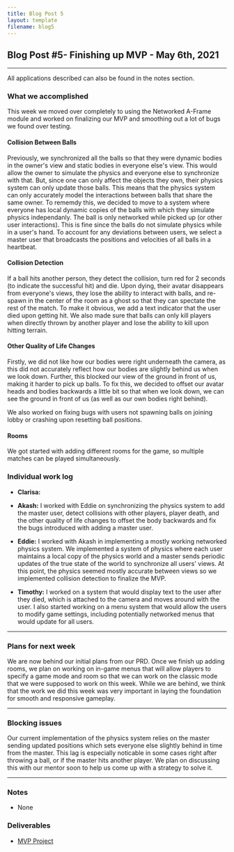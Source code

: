 ```yaml
---
title: Blog Post 5
layout: template
filename: blog5
---
```


## Blog Post #5- Finishing up MVP - May 6th, 2021

<hr>

All applications described can also be found in the notes section.

### What we accomplished
This week we moved over completely to using the Networked A-Frame module and worked on finalizing our MVP and smoothing out a lot of bugs we found over testing.

#### Collision Between Balls
Previously, we synchronized all the balls so that they were dynamic bodies in the owner's view and static bodies in everyone else's view. This would allow the owner to simulate the physics and everyone else to synchronize with that. But, since one can only affect the objects they own, their physics system can only update those balls. This means that the physics system can only accurately model the interactions between balls that share the same owner.
To rememdy this, we decided to move to a system where everyone has local dynamic copies of the balls with which they simulate physics independanly. The ball is only networked while picked up (or other user interactions). This is fine since the balls do not simulate physics while in a user's hand. To account for any deviations between users, we select a master user that broadcasts the positions and velocities of all balls in a heartbeat.

#### Collision Detection
If a ball hits another person, they detect the collision, turn red for 2 seconds (to indicate the successful hit) and die. Upon dying, their avatar disappears from everyone's views, they lose the ability to interact with balls, and re-spawn in the center of the room as a ghost so that they can spectate the rest of the match. To make it obvious, we add a text indicator that the user died upon getting hit. We also made sure that balls can only kill players when directly thrown by another player and lose the ability to kill upon hitting terrain.

#### Other Quality of Life Changes
Firstly, we did not like how our bodies were right underneath the camera, as this did not accurately reflect how our bodies are slightly behind us when we look down. Further, this blocked our view of the ground in front of us, making it harder to pick up balls. To fix this, we decided to offset our avatar heads and bodies backwards a little bit so that when we look down, we can see the ground in front of us (as well as our own bodies right behind).

We also worked on fixing bugs with users not spawning balls on joining lobby or crashing upon resetting ball positions.

#### Rooms
We got started with adding different rooms for the game, so multiple matches can be played simultaneously.


### Individual work log

- **Clarisa:**

- **Akash:** I worked with Eddie on synchronizing the physics system to add the master user, detect collisions with other players, player death, and the other quality of life changes to offset the body backwards and fix the bugs introduced with adding a master user.

- **Eddie:** I worked with Akash in implementing a mostly working networked physics system. We implemented a system of physics where each user maintains a local copy of the physics world and a master sends periodic updates of the true state of the world to synchronize all users' views. At this point, the physics seemed mostly accurate between views so we implemented collision detection to finalize the MVP.

- **Timothy:** I worked on a system that would display text to the user after they died, which is attached to the camera and moves around with the user. I also started working on a menu system that would allow the users to modify game settings, including potentially networked menus that would update for all users.

<hr>

### Plans for next week
We are now behind our initial plans from our PRD. Once we finish up adding rooms, we plan on working on in-game menus that will allow players to specify a game mode and room so that we can work on the classic mode that we were supposed to work on this week.
While we are behind, we think that the work we did this week was very important in laying the foundation for smooth and responsive gameplay.

<hr>

### Blocking issues
Our current implementation of the physics system relies on the master sending updated positions which sets everyone else slightly behind in time from the master. This lag is especially noticable in some cases right after throwing a ball, or if the master hits another player. We plan on discussing this with our mentor soon to help us come up with a strategy to solve it.

<hr>

### Notes
- None

### Deliverables
- [MVP Project](https://cate-mvp.glitch.me/)

